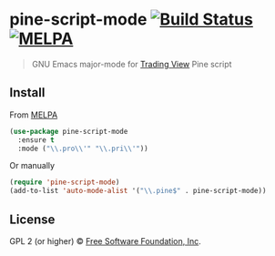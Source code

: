 # pine-script-mode [![Build Status](https://travis-ci.org/EricCrosson/pine-script-mode.svg?branch=master)](https://travis-ci.org/EricCrosson/pine-script-mode) [![MELPA](https://melpa.org/packages/pine-script-mode-badge.svg)](https://melpa.org/#/pine-script-mode)

> GNU Emacs major-mode for [Trading View](https://tradingview.com) Pine script

## Install

From [MELPA](https://melpa.org/)

```lisp
(use-package pine-script-mode
  :ensure t
  :mode ("\\.pro\\'" "\\.pri\\'"))
```

Or manually

```lisp
(require 'pine-script-mode)
(add-to-list 'auto-mode-alist '("\\.pine$" . pine-script-mode))
```

## License

GPL 2 (or higher) © [Free Software Foundation, Inc](http://www.fsf.org/about).
